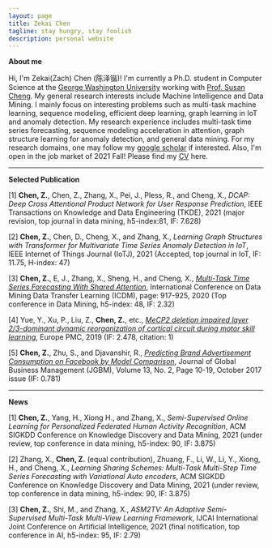 ```yaml
---
layout: page
title: Zekai Chen
tagline: stay hungry, stay foolish
description: personal website
---
```

**About me**

Hi, I'm Zekai(Zach) Chen (陈泽锴)! I'm currently a Ph.D. student in Computer Science at the [George Washington University](https://www.seas.gwu.edu/) working with [Prof. Susan Cheng](https://www2.seas.gwu.edu/~cheng/). My general research interests include Machine Intelligence and Data Mining. I mainly focus on interesting problems such as multi-task machine learning, sequence modeling, efficient deep learning, graph learning in IoT and anomaly detection. My research experience includes multi-task time series forecasting, sequence modeling acceleration in attention, graph structure learning for anomaly detection, and general data mining. For my research domains, one may follow my [google scholar](https://scholar.google.com/citations?hl=en&user=Fq_lCEEAAAAJ) if interested. Also, I'm open in the job market of 2021 Fall! Please find my [CV](pages/ZekaiChen_CV.pdf) here.

---
**Selected Publication**

[1] **Chen, Z.**, Chen, Z., Zhang, X., Pei, J., Pless, R., and Cheng, X., *DCAP: Deep Cross Attentional Product Network for User Response Prediction*, IEEE Transactions on Knowledge and Data Engineering (TKDE), 2021 (major revision, top journal in data mining, h5-index:81, IF: 7.628)

[2] **Chen, Z.**, Chen, D., Cheng, X., and Zhang, X., *Learning Graph Structures with Transformer for Multivariate Time Series Anomaly Detection in IoT*, IEEE Internet of Things Journal (IoTJ), 2021 (Accepted, top journal in IoT, IF: 11.75, H-index: 47)

[3] **Chen, Z.**, E, J., Zhang, X., Sheng, H., and Cheng, X., [*Multi-Task Time Series Forecasting With Shared Attention*](https://arxiv.org/pdf/2101.09645.pdf), International Conference on Data Mining Data Transfer Learning (ICDM), page: 917-925, 2020 (Top conference in Data Mining, h5-index: 48, IF: 2.32)

[4] Yue, Y., Xu, P., Liu, Z., **Chen, Z.**, etc., [*MeCP2 deletion impaired layer 2/3-dominant dynamic reorganization of cortical circuit during motor skill learning*](https://www.biorxiv.org/content/biorxiv/early/2019/09/30/786822.full.pdf), Europe PMC, 2019 (IF: 2.478, citation: 1)

[5] **Chen, Z.**, Zhu, S., and Djavanshir, R., [*Predicting Brand Advertisement Consumption on Facebook by Model Comparison*](http://www.jgbm.org/page/2%20Reza%20Djavanshir.pdf), Journal of Global Business Management (JGBM), Volume 13, No. 2, Page 10-19, October 2017 issue (IF: 0.781)

---
**News**

[1] **Chen, Z.**, Yang, H., Xiong H., and Zhang, X., *Semi-Supervised Online Learning for Personalized Federated Human Activity Recognition*, ACM SIGKDD Conference on Knowledge Discovery and Data Mining, 2021 (under review, top conference in data mining, h5-index: 90, IF: 3.875)

[2] Zhang, X., **Chen, Z.** (equal contribution), Zhuang, F., Li, W., Li, Y., Xiong, H., and Cheng, X., *Learning Sharing Schemes: Multi-Task Multi-Step Time Series Forecasting with Variational Auto encoders*, ACM SIGKDD Conference on Knowledge Discovery and Data Mining, 2021 (under review, top conference in data mining, h5-index: 90, IF: 3.875)

[3] **Chen, Z.**, Shi, M., and Zhang, X., *ASM2TV: An Adaptive Semi-Supervised Multi-Task Multi-View Learning Framework*, IJCAI International Joint Conference on Artificial Intelligence, 2021 (final notification, top conference in AI, h5-index: 95, IF: 2.79)
